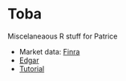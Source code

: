 # Toba
Miscelaneaous R stuff for Patrice

- Market data: [Finra](http://finra-markets.morningstar.com/MarketData/Default.jsp)
- [Edgar](https://www.sec.gov/edgar/searchedgar/companysearch.html)
- [Tutorial](http://xbrl.squarespace.com/journal/2009/10/20/using-and-understanding-sec-edgar-xbrl-filings.html)
